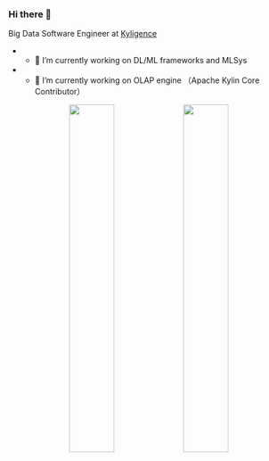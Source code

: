 ### Hi there 👋
Big Data Software Engineer at [Kyligence](https://cn.kyligence.io/company-zh/)

* - 🔭 I’m currently working on DL/ML frameworks and MLSys
* - 🔭 I’m currently working on OLAP engine （Apache Kylin Core Contributor）


<div align=center>
  <img width="40%" src="https://github-readme-stats.vercel.app/api?username=Mrhs121&count_private=true&show_icons=true&theme=gruvbox">
  <img width="40%" src="https://github-readme-stats.vercel.app/api/top-langs/?username=Mrhs121&layout=compact">
</div>


<!-- ![mrhs's github stats]() -->
<!-- 
**Mrhs121/Mrhs121** is a ✨ _special_ ✨ repository because its `README.md` (this file) appears on your GitHub profile.

Here are some ideas to get you started:

- 🔭 I’m currently working on ...
- 🌱 I’m currently learning ...
- 👯 I’m looking to collaborate on ...
- 🤔 I’m looking for help with ...
- 💬 Ask me about ...
- 📫 How to reach me: ...
- 😄 Pronouns: ...
- ⚡ Fun fact: ...
 -->
<!-- ### Hi there 👋 -->

<!--
**ytaek-oh/ytaek-oh** is a ✨ _special_ ✨ repository because its `README.md` (this file) appears on your GitHub profile.

Here are some ideas to get you started:
-->

<!-- - 🌱 I’m currently learning ...
- 👯 I’m looking to collaborate on ...
- 🤔 I’m looking for help with ...
- 💬 Ask me about ...
- 📫 How to reach me: ...
- 😄 Pronouns: ...
- ⚡ Fun fact: ... -->




